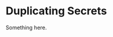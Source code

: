 [title]: # (Duplicating Secrets)
[tags]: # (XXX)
[priority]: # (4642)
# Duplicating Secrets
Something here.
